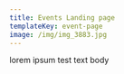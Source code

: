 ```yaml
---
title: Events Landing page
templateKey: event-page
image: /img/img_3883.jpg
---
```

lorem ipsum test text body